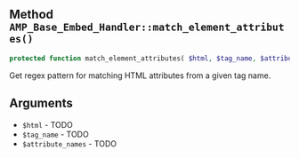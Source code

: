 ## Method `AMP_Base_Embed_Handler::match_element_attributes()`

```php
protected function match_element_attributes( $html, $tag_name, $attribute_names );
```

Get regex pattern for matching HTML attributes from a given tag name.


## Arguments

* `$html` - TODO
* `$tag_name` - TODO
* `$attribute_names` - TODO
